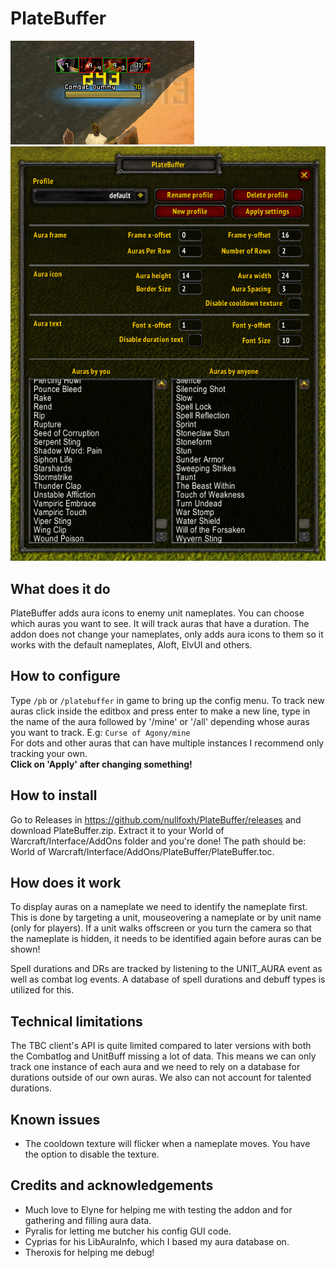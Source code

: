 # PlateBuffer

![Screenshot](PlateBuffer.png)
![Screenshot](pbconf.png)

## What does it do

PlateBuffer adds aura icons to enemy unit nameplates. You can choose which auras you want to see. It will track auras that have a duration. The addon does not change your nameplates, only adds aura icons to them so it works with the default nameplates, Aloft, ElvUI and others.

## How to configure

Type `/pb` or `/platebuffer` in game to bring up the config menu. To track new auras click inside the editbox and press enter to make a new line, type in the name of the aura followed by '/mine' or '/all' depending whose auras you want to track. E.g: `Curse of Agony/mine`  
For dots and other auras that can have multiple instances I recommend only tracking your own.  
**Click on 'Apply' after changing something!**

## How to install

Go to Releases in https://github.com/nullfoxh/PlateBuffer/releases and download PlateBuffer.zip. Extract it to your World of Warcraft/Interface/AddOns folder and you're done! The path should be: World of Warcraft/Interface/AddOns/PlateBuffer/PlateBuffer.toc.

## How does it work

To display auras on a nameplate we need to identify the nameplate first. This is done by targeting a unit, mouseovering a nameplate or by unit name (only for players). If a unit walks offscreen or you turn the camera so that the nameplate is hidden, it needs to be identified again before auras can be shown!

Spell durations and DRs are tracked by listening to the UNIT_AURA event as well as combat log events. A database of spell durations and debuff types is utilized for this.

## Technical limitations

The TBC client's API is quite limited compared to later versions with both the Combatlog and UnitBuff missing a lot of data. This means we can only track one instance of each aura and we need to rely on a database for durations outside of our own auras. We also can not account for talented durations.

## Known issues

* The cooldown texture will flicker when a nameplate moves. You have the option to disable the texture.

## Credits and acknowledgements

* Much love to Elyne for helping me with testing the addon and for gathering and filling aura data.
* Pyralis for letting me butcher his config GUI code.
* Cyprias for his LibAuraInfo, which I based my aura database on.
* Theroxis for helping me debug!
